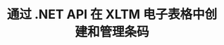 ---
############################# Static ############################
layout: "auto-gen-gist"
draft: false
path: "ru/assembly/net/barcode/xltm"
otherformats: XLS XLT XLSX XLSM XLTX XLSB ODS 

############################# Head ############################
head_title: "如何通过 C#、ASP.NET 在 Excel 电子表格中生成和添加条码"
head_description: "GroupDocs.Assembly .NET API 支持在 Excel 电子表格（XLS、XLT、XLSX、XLSM、XLTX、XLTM 和 XLSB）文档中创建和插入条形码图像。"

############################# Header ############################
title: "通过 .NET API 在 XLTM  电子表格中创建和管理条码"
description: "使用 GroupDocs.Assembly .NET API 软件开发人员可以在 C#、ASP.NET 应用程序内的 Excel XLTM  电子表格文档中动态创建和管理条码图像。"

######################### Download Button #######################
button:
    enable: true

############################# About ############################
about:
    enable: true
    title: "如何为电子表格添加条码生成？"
    content: |
      此页面提供有关如何使用 .NET API 在 Excel 电子表格中生成条形码的信息。 条形码是存储机器可读信息的数字代码，通常用于快速识别大量物品。 它为您的系统带来速度和准确性，从而自动减少操作时间。 GroupDocs.Assembly 是一个功能强大的 .NET API，它允许软件开发人员以编程方式在特定位置的 Microsoft Excel 电子表格中使用自定义文本、外观和不同编码类型绘制大量 1D 和 2D 条形码图像。 该 API 还可以轻松管理条码图像大小、前景色和背景色、字体大小、图像分辨率、文本自动更正等。

############################# content ############################
steps:
    enable: true
    block:
    - title_left: "通过 .NET 在 XLTM  电子表格中生成条码"
      content_left: |
       GroupDocs.Assembly .NET 完全支持在 XLTM  电子表格中添加和管理条码。 以下 C# .NET 代码示例演示了如何在 Microsoft Excel 电子表格文档中生成和插入条形码图像。 

      title_right: "如何在 XLTM 中使用条形码图像"
      content_right: |
        * 创建 [DocumentAssembler](https://apireference.groupdocs.com/assembly/net/groupdocs.assembly/documentassembler) 的实例
        * 使用以下参数调用 [AssembleDocument](https://apireference.groupdocs.com/assembly/net/groupdocs.assembly.documentassembler/assembledocument/methods/1) 方法
          * 流以读取模板文档。
          * 流以写入结果文档。
          * 文件加载和保存的附加选项。
          * 有关数据源对象的信息。

      gisthash: "8576f622912b355ce69966077033dcac"
      gistfile: "generate_barcodes_in_spreadsheets.cs"

    - title_left: "系统要求"
      content_left: |
        所有主要平台和操作系统都支持 GroupDocs.Assembly .NET API。 如需完整的系统要求指南，请访问 [系统要求](https://docs.groupdocs.com/assembly/net/system-requirements/) 在执行以下代码之前，请确保您已安装以下先决条件 系统：
        * 操作系统：Microsoft Windows、Linux、MacOS
        * 开发环境：Visual Studio、Xamarin、MonoDevelop 等。
        * 框架：.NET Framework、.NET Standard、.NET Core、Mono
        * 从 [NuGet](https://www.nuget.org/packages/GroupDocs.Assembly/) 获取最新版本的 GroupDocs.Assembly .NET API
        
      title_right: "为什么使用 GroupDocs.Assembly"
      content_right: |
        * 允许用户从模板创建自定义文档。
        * 允许用户从模板创建自定义文档。
        * 无需其他软件即可创建和自动化文档
        * 能够根据数据源生成输出文档
        * 在报表中动态插入文档内容
        * 动态附加电子邮件附件并在报告中插入超链接
        * 自动删除空段落
        * 全面支持多种数据格式
        * 动态电子邮件附件支持

demos:
    enable: true


more_formats:
    enable: true


back_to_top:
    enable: true
---